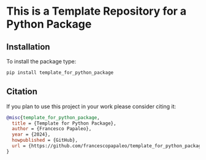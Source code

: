 # This is a Template Repository for a Python Package

## Installation

To install the package type:

```bash
pip install template_for_python_package
```

## Citation

If you plan to use this project in your work please consider citing it:

```bibtex
@misc{template_for_python_package,
  title = {Template for Python Package},
  author = {Francesco Papaleo},
  year = {2024},
  howpublished = {GitHub},
  url = {https://github.com/francescopapaleo/template_for_python_package}
}
```